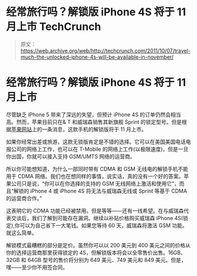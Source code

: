 # 经常旅行吗？解锁版 iPhone 4S 将于 11 月上市 TechCrunch

> 原文：<https://web.archive.org/web/http://techcrunch.com/2011/10/07/travel-much-the-unlocked-iphone-4s-will-be-available-in-november/>

# 经常旅行吗？解锁版 iPhone 4S 将于 11 月上市

尽管缺乏 iPhone 5 带来了深远的失望，但预计 iPhone 4S 的订单仍然会相当高。然而，苹果目前只在& T 和威瑞森销售其新旗舰 Sprint 的锁定型号。但是根据[苹果网站](https://web.archive.org/web/20230204121912/http://store.apple.com/us/browse/home/shop_iphone/family/iphone/iphone4s?mco=MjU5MTk4NzE)上的一条消息，这款手机的解锁版将于 11 月上市。

如果你经常出差或旅游，这款无锁版肯定是不错的选择。它可以在美国美国电话电报公司的网络上工作，也可以在 T-Mobile 的网络上工作(以极限速度)，但是一旦你出国，你就可以接入支持 GSM/UMTS 网络的运营商。

所以你可能想知道，为什么一部同时带有 CDMA 和 GSM 无线电的解锁手机不能用于 CDMA 网络。我们也在想同样的事情，说实话，真的没有一个好的答案。苹果公司只是说，“你可以在你选择的支持的 GSM 无线网络上激活和使用它”，而且“解锁的 iPhone 4 或 iPhone 4S 将无法与威瑞森无线或 Sprint 等基于 CDMA 的运营商合作。”

这表明它的 CDMA 功能已经被禁用。但是等等——还有一线希望。在与威瑞森代表交谈后，我们了解到可能存在漏洞。继续以补贴价格购买威瑞森 iPhone 4S(锁定),你可以为自己省下一大笔钱。如果您等待 60 天，威瑞森将激活 GSM 功能。就这么简单。

解锁模式最糟糕的部分是定价。虽然你可以以 200 美元到 400 美元之间的价格从你的选择运营商那里获得锁定的 4S，但解锁版本将会以全零售价出售。16GB、32GB 和 64GB 型号的售价将分别为 649 美元、749 美元和 849 美元。但是，嘿——至少你不用签合同。